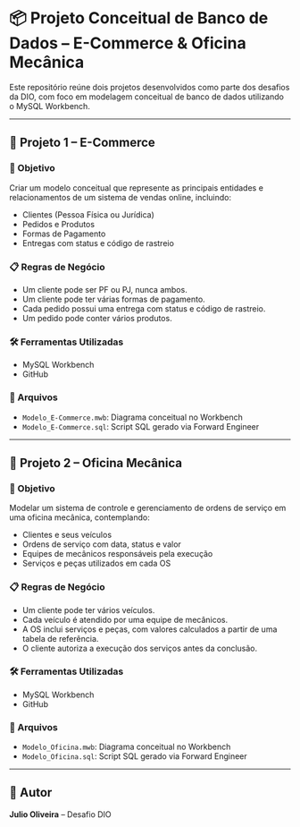 # 📦 Projeto Conceitual de Banco de Dados – E-Commerce & Oficina Mecânica

Este repositório reúne dois projetos desenvolvidos como parte dos desafios da DIO, com foco em modelagem conceitual de banco de dados utilizando o MySQL Workbench.

---

## 🛒 Projeto 1 – E-Commerce

### 🎯 Objetivo

Criar um modelo conceitual que represente as principais entidades e relacionamentos de um sistema de vendas online, incluindo:

- Clientes (Pessoa Física ou Jurídica)
- Pedidos e Produtos
- Formas de Pagamento
- Entregas com status e código de rastreio

### 📋 Regras de Negócio

- Um cliente pode ser PF ou PJ, nunca ambos.
- Um cliente pode ter várias formas de pagamento.
- Cada pedido possui uma entrega com status e código de rastreio.
- Um pedido pode conter vários produtos.

### 🛠️ Ferramentas Utilizadas

- MySQL Workbench
- GitHub

### 📁 Arquivos

- `Modelo_E-Commerce.mwb`: Diagrama conceitual no Workbench
- `Modelo_E-Commerce.sql`: Script SQL gerado via Forward Engineer

---

## 🔧 Projeto 2 – Oficina Mecânica

### 🎯 Objetivo

Modelar um sistema de controle e gerenciamento de ordens de serviço em uma oficina mecânica, contemplando:

- Clientes e seus veículos
- Ordens de serviço com data, status e valor
- Equipes de mecânicos responsáveis pela execução
- Serviços e peças utilizados em cada OS

### 📋 Regras de Negócio

- Um cliente pode ter vários veículos.
- Cada veículo é atendido por uma equipe de mecânicos.
- A OS inclui serviços e peças, com valores calculados a partir de uma tabela de referência.
- O cliente autoriza a execução dos serviços antes da conclusão.

### 🛠️ Ferramentas Utilizadas

- MySQL Workbench
- GitHub

### 📁 Arquivos

- `Modelo_Oficina.mwb`: Diagrama conceitual no Workbench
- `Modelo_Oficina.sql`: Script SQL gerado via Forward Engineer

---

## 👤 Autor

**Julio Oliveira** – Desafio DIO
